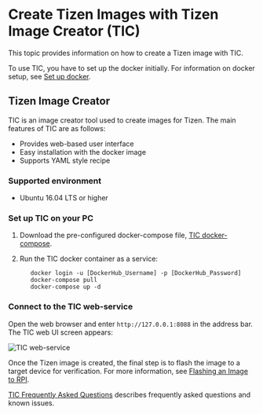 # Create Tizen Images with Tizen Image Creator (TIC)

This topic provides information on how to create a Tizen image with TIC.

To use TIC, you have to set up the docker initially. For information on docker setup, see [Set up docker](../reference/set-up-docker.md).

## Tizen Image Creator

TIC is an image creator tool used to create images for Tizen. The main features of TIC are as follows:

- Provides web-based user interface
- Easy installation with the docker image
- Supports YAML style recipe

### Supported environment

- Ubuntu 16.04 LTS or higher

### Set up TIC on your PC

1. Download the pre-configured docker-compose file, [TIC docker-compose](https://raw.githubusercontent.com/Samsung/tizen-docs/master/docs/platform/developing/media/docker-compose.yaml).

2. Run the TIC docker container as a service:

   ```shell
      docker login -u [DockerHub_Username] -p [DockerHub_Password]
      docker-compose pull
      docker-compose up -d
   ```

### Connect to the TIC web-service

Open the web browser and enter `http://127.0.0.1:8088` in the address bar. The TIC web UI screen appears:

  ![TIC web-service](./media/tic-ui.png)

Once the Tizen image is created, the final step is to flash the image to a target device for verification. For more information, see [Flashing an Image to RPI](flashing-rpi.md).

[TIC Frequently Asked Questions](../reference/tic-faq.md) describes frequently asked questions and known issues.

